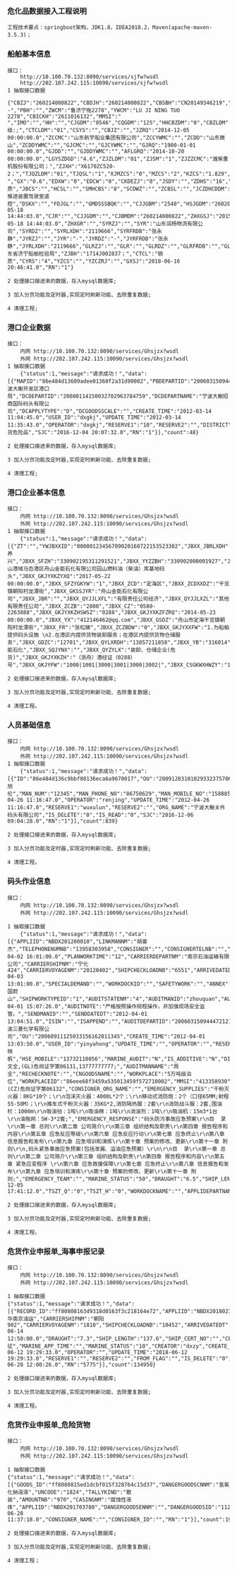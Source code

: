 ### 危化品数据接入工程说明

```
工程技术要点：springboot架构，JDK1.8，IDEA2018.2，Maven(apache-maven-3.5.3)；
```



### 船舶基本信息

	接口：
		http://10.100.70.132:8090/services/sjfw?wsdl
		http://202.107.242.115:10090/services/sjfw?wsdl
	1 抽取接口数据
		{"CBZJ":"260214000822","CBDJH":"260214000822","CBSBH":"CN20149346219","CCDJH":"260214000822","CJDJH":"2014Q2501082","CYZWCM":"--","PBH":"","ZWCM":"鲁济宁拖2278","YWCM":"LU JI NING TUO 2278","CBICKH":"2611016132","MMSI":"         ","IMO":"","HH":"","CJGDM":"0546","CQGDM":"125","HHCBZDM":"0","CBZLDM":"0601","ZDW":"123","JDW":"36","CKZZD":"","ZJZGL":"382","CBZC":"31.6","CBXK":"6.6","CBXS":"2.6","HDHXDM":"1","HDHQDM":"10","HXQY":"A级:;","CTCLDM":"01","CSYS":"","CBJZ":"","JZRQ":"2014-12-05 00:00:00.0","ZCCMC":"山东航宇船业集团有限公司","ZCCYWMC":"","ZCDD":"山东微山","ZCDDYWMC":"","GJCMC":"","GJCYWMC":"","GJRQ":"1900-01-01 00:00:00.0","GJDD":"","GJDDYWMC":"","AFLGRQ":"2014-10-20 00:00:00.0","LGYSZDGD":"4.6","ZJZLDM":"01","ZJSM":"1","ZJZZCMC":"潍柴重机股份有限公司；","ZJXH":"X6170ZC520-2；","TJQZLDM":"01","TJQSL":"1","XJMZCS":"0","MZCS":"2","KZCS":"1.829","MZPSL":"145.8","KZPSL":"114.9","HDKFDJ":"  ","GX":"0.6","EDXW":"0","EDCW":"0","CKDEZJ":"0","JSDY":"","ZDHS":"16","CXJC":"27.8","JBCL":"钢质","JBCS":"","HCSL":"","SMHCBS":"8","SCDWZ":"","ZCBSL":"","JCZDHCDDM":"主推进装置驾驶室遥控","DSKX":"","FDJGL":"","GMDSSSBQK":"","CJJGBM":"2540","HSJGDM":"260200","BZ":"","SFZX":"0","TPZJ":"","CJSJ":"2015-05-18 14:44:03.0","CJR":"","CJJGDM":"","CJBMDM":"260214000822","ZHXGSJ":"2015-05-18 14:44:03.0","ZHXGR":"","SYRZJ":"","SYR":"山东润杨物流有限公司","SYRDZ":"","SYRLXDH":"2119666","SYRFRDB":"张永静","JYRZJ":"","JYR":"-","JYRDZ":"-","JYRFRDB":"张永静","JYRLXDH":"2119666","GLRZJ":"","GLR":"","GLRDZ":"","GLRFRDB":"","GLRLXDH":"","CBLXDM":"2050100041","STPZH":"201225406641","TZPZDW":"山东省济宁船舶检验局","ZJBH":"1714J002837；","CTCL":"钢质","CYRS":"4","YZCS":"","YZCZRJ":"","GXSJ":"2018-06-16 20:46:41.0","RN":"1"}
	
	2 处理接口接进来的数据，存入mysql数据库;
	
	3 加入分页功能及定时器,实现定时刷新功能、去除重复数据;
	
	4 清理工程;

### 港口企业数据

	接口：
		内网 http://10.100.70.132:8090/services/Ghsjzx?wsdl
		外网 http://202.107.242.115:10090/services/Ghsjzx?wsdl
	1 抽取接口数据
		{"status":1,"message":"请求成功！","data":[{"MAPID":"86e484d13609adee01360f2a31d90002","PBDEPARTID":"20060315094447212164911220","PBDEPARTNAME":"宁波大榭开发区港口局","DCDEPARTID":"20080114150032702963784759","DCDEPARTNAME":"宁波大榭招商国际码头有限公司","DCAPPLYTYPE":"D","DCGOODSSCALE":"","CREATE_TIME":"2012-03-14 11:04:45.0","USER_ID":"dxgkj","UPDATE_TIME":"2012-03-14 11:35:43.0","OPERATOR":"dxgkj","RESERVE1":"10","RESERVE2":"","DISTRICT":"","IS_DELETE":"0","IS_READ":"0","DCAPPLYTYPE_NAME":"散货危险品","SJC":"2016-12-04 20:07:32.0","RN":"1"}],"count":48}
		
	2 处理接口接进来的数据，存入mysql数据库;
	
	3 加入分页功能及定时器,实现定时刷新功能、去除重复数据;
	
	4 清理工程;

### 港口企业基本信息

```
接口：
	内网 http://10.100.70.132:8090/services/Ghsjzx?wsdl
	外网 http://202.107.242.115:10090/services/Ghsjzx?wsdl
1 抽取接口数据
	{"status":1,"message":"请求成功！","data":[{"ZT":"","YWJBXXID":"00000123456789020160722153523302","JBXX_JBRLXDH":"","JBXX_QYLXR":"陈养兴","JBXX_SFZH":"330902195311291521","JBXX_YYZZBH":"330902000001927","JBXX_BZ":"","JBXX_JJDY":"舟山港域马岙港区舟山金能石化有限公司园山燃料油（柴油）库基地码头","JBXX_GKJYXKZYXQ":"2017-05-22 00:00:00.0","JBXX_SFZYGKYW":"1","JBXX_ZCD":"定海区","JBXX_ZCDXXDZ":"干览镇朝阳村龙潭街","JBXX_GKSSJYR":"舟山金能石化有限公司","JBXX_JBR":"","JBXX_QYJJLXFL":"有限责任公司经济","JBXX_QYJJLXZL":"其他有限责任公司","JBXX_ZCZB":"2800","JBXX_CZ":"0580-2263888","JBXX_GKJYXKZHSWSZ":"0288","JBXX_GKJYXKZFZRQ":"2014-05-23 00:00:00.0","JBXX_YX":"412146462@qq.com","JBXX_GSDZ":"舟山市定海干览镇朝阳村龙潭街","JBXX_FR":"张松娣","JBXX_ZCZBDW":"0","JBXX_GKJYXXFW":"1.为船舶提供码头设施 \n2.在港区内提供货物装卸服务；在港区内提供货物仓储服务","JBXX_GDZC":"12701","JBXX_QYLXRDH":"13857211858","JBXX_YB":"316014","JBXX_FRLXDH":"13587057777","JBXX_QYJC":"金能石化","JBXX_SQJYNX":"","JBXX_QYZYLX":"装卸、仓储企业(危货)","JBXX_GKJYXKZH":"（浙舟）港经证（0288）号","JBXX_GKJYFW":"1000|1001|3000|3001|3000|3002|","JBXX_CSGKWXHWZY":"1|","RN":"1"}],"count":3267}
	
2 处理接口接进来的数据，存入mysql数据库;

3 加入分页功能及定时器,实现定时刷新功能、去除重复数据;

4 清理工程。
```

### 人员基础信息

```
接口：
	内网 http://10.100.70.132:8090/services/Ghsjzx?wsdl
	外网 http://202.107.242.115:10090/services/Ghsjzx?wsdl
1 抽取接口数据
	{"status":1,"message":"请求成功！","data":[{"ID":"86e484d136c9bbf80136eca6a9670017","OU":"20091203101029332375706849","MAN_NAME":"吴旭伦","MAN_NUM":"12345","MAN_PHONE_NO":"86750629","MAN_MOBILE_NO":"15888518326","TYPE":"10","STATUS":"N","CREATOR":"renjing","CREATE_TIME":"2012-04-26 11:16:47.0","OPERATOR":"renjing","UPDATE_TIME":"2012-04-26 11:16:47.0","RESERVE1":"wuxulun","RESERVE2":"","ORG_NAME":"宁波大榭关外码头有限公司","IS_DELETE":"0","IS_READ":"0","SJC":"2016-12-06 09:04:28.0","RN":"1"}],"count":839}
	
2 处理接口接进来的数据，存入mysql数据库;

3 加入分页功能及定时器,实现定时刷新功能、去除重复数据;

4 清理工程。
```

### 码头作业信息

```
接口：
	内网 http://10.100.70.132:8090/services/Ghsjzx?wsdl
	外网 http://202.107.242.115:10090/services/Ghsjzx?wsdl

1 抽取接口数据
	{"status":1,"message":"请求成功！","data":[{"APPLIID":"NBDX201200010","LINKMANNM":"胡豪杰","TELEPHONENUMNB":"13958303958","CONSIGNER":"","CONSIGNERTELNB":"","PLANSTARTDATEDT":"2012-04-02 16:01:00.0","PLANWORKTIME":"12","CARRIERDEPARTNM":"南京石油运输有限公司","CARRIERSHIPNM":"宁化424","CARRIERVOYAGENM":"20120402","SHIPCHECKLOADNB":"6551","ARRIVEDATEDT":"2012-04-03 13:01:00.0","SPECIALDEMAND":"","WORKDOCKID":"","SAFETYWORK":"","ANNEX":"","APPLIDEPARTID":"","WORKDOCKBERTHID":"","WORKPORTNM":"韩国蔚山","SHIPWORKTYPEID":"1","AUDITSTATENM":"4","AUDITMANID":"zhouquan","AUDITDATEDT":"2012-04-01 15:07:26.0","AUDITNOTE":"严格按照操作规程操作，并加强现场安全监管。","SENDMANID":"","SENDDATEDT":"2012-04-01 13:04:51.0","ISIN":"","ISAPPEND":"","AUDITDEPARTID":"20060315094447212164911220","WORKMANNM":"6","DEAPPLYNOTE":"","BACKAPPLYNOTE":"","ORG_NAME":"宁波三菱化学有限公司","OU":"20060911125033156162811345","CREATE_TIME":"2012-04-01 13:03:50.0","USER_ID":"yinyahong","UPDATE_TIME":"","OPERATOR":"","RESERVE1":"","RESERVE2":"","HSE_MANAGER":"刘晓帆","HSE_MOBILE":"13732118056","MARINE_AUDIT":"N","IS_ADDITIVE":"N","DISPATCHER":"李文全,(GL)危岗证字第06131,13777777777;","AUDITMANNAME":"周全","RECHECKNOTE":"","CNGOODSNAME":"","WORKPLACE":"5万吨级泊位","WORKPLACEID":"86eee68f3459a535013459f572710002","MMSI":"413358930","APPLIID_CERT_NO":"(CZ)危岗证字第06132","CONSIGNER_ORG_NAME":"","EMERGENCY_SUPPLIES":"干粉灭火器：8KG*10个；\r\n泡沫灭火器：4000L*2个；\r\n移动式消防炮：2个（口径65MM;射程55-50M）；\r\n推车式干粉灭火器：35KG*2,消防隔热服：2套\r\n消防战斗服：2套,围油栏：1000m\r\n吸油毡：1吨\r\n吸油棉：1吨\r\n消油剂：1吨\r\n吸油机：15m3*1台\r\n油拖网：SW-3*2套;","EMERGENCY_RESPONSE":"码头防污事故应急预案\r\n目  录\r\n第一章 总则\r\n第二章 公司简介\r\n第三章 组织结构及职责\r\n第四章 报告程序和内容\r\n第五章 应急反应等级\r\n第六章 应急反应行动\r\n第七章 应急终止\r\n第八章 信息报告和发布\r\n第九章 应急培训和演练\r\n第十章 预案的修改、更新\r\n第十一章 附则\r\n,码头紧急事故应急预案(包括泄漏、溢油应急预案）\r\n\r\n目  录\r\n第一章 总 则\r\n第二章 公司简介\r\n第三章 组织结构及职责\r\n第四章 报告程序和内容\r\n第五章 紧急应变程序 \r\n第六章 应急救援保障\r\n第七章 应急终止\r\n第八章 信息报告和发布\r\n第九章 应急培训和演练\r\n第十章 预案的修改、更新\r\n第十一章 附则;","EMERGENCY_TEAM":"","MARINE_STATUS":"50","DRAUGHT":"6.5","SHIP_LENGTH":"105","SHIP_CERT_NO":"","CERT_VALID_DATE":"","MARINE_APP_NO":"X100995689","MARINE_APP_TIME":"","MARINE_PAPER_FLAG":"N","MESSAGE_FLAG":"","MESSAGE_REFNO":"","NEW_MESSAGE_REFNO":"","REMARK":"","XML_MODIFY_NUM":"","IN_PORT":"","IS_DELETE":"0","IS_READ":"0","SJC":"2016-12-05 17:41:12.0","TSZT_Q":"0","TSZT_H":"0","WORKDOCKNAME":"","APPLIDEPARTNAME":"","WORKDOCKBERTHNAME":"","SENDMANNAME":"","AUDITDEPARTNAME":"","USER_NAME":"","OPERATORNAME":"","REPORT_TYPE":"","RN":"1"}],"count":81026}

2 处理接口接进来的数据，存入mysql数据库;

3 加入分页功能及定时器,实现定时刷新功能、去除重复数据;

4 清理工程。
```

### 危货作业申报单_海事申报记录

```
接口：
	内网 http://10.100.70.132:8090/services/Ghsjzx?wsdl
	外网 http://202.107.242.115:10090/services/Ghsjzx?wsdl

1 抽取接口数据
{"status":1,"message":"请求成功！","data":[{"RECORD_ID":"ff80808163d9318d0163f3c218164e72","APPLIID":"NBDX201802111","MARINE_APP_NO":"","MARINE_AUDIT":"N","CARRIERDEPARTNM":"实华南京油运","CARRIERSHIPNM":"朝阳902","CARRIERVOYAGENM":"1810","SHIPCHECKLOADNB":"10452","ARRIVEDATEDT":"2018-06-14 12:50:00.0","DRAUGHT":"7.3","SHIP_LENGTH":"137.6","SHIP_CERT_NO":"","CERT_VALID_DATE":"","WORKPORTNM":"仪征","MARINE_APP_TIME":"","MARINE_STATUS":"10","CREATOR":"dxzy","CREATE_TIME":"2018-06-12 19:29:33.0","OPERATOR":"","UPDATE_TIME":"2018-06-12 19:29:33.0","RESERVE1":"","RESERVE2":"","FROM_FLAG":"","IS_DELETE":"0","IS_READ":"0","SJC":"2018-06-28 12:00:26.0","RN":"5775"}],"count":134950}

2 处理接口接进来的数据，存入mysql数据库;

3 加入分页功能及定时器,实现定时刷新功能、去除重复数据;

4 清理工程。
```

### 危货作业申报单_危险货物

```
接口：
	内网 http://10.100.70.132:8090/services/Ghsjzx?wsdl
	外网 http://202.107.242.115:10090/services/Ghsjzx?wsdl

1 抽取接口数据
{"status":1,"message":"请求成功！","data":[{"GOODS_ID":"ff8080815ed1dcbf015f328764c15d37","DANGERGOODSCNNM":"氢氧化钠溶液","UNCODE":"1824","TALLYKIND":"散装","AMOUNTNB":"970","CASINGNM":"腐蚀性液体","APPLIID":"NBDX201703780","DANGERGOODSENNM":"","DANGERGOODSID":"1127","DANGERGOODSMAINTYPE":"8","IS_DELETE":"0","IS_READ":"0","SJC":"2018-06-28 11:37:18.0","CONSIGNER_NAME":"","CONSIGNER_ID":"","RN":"1"}],"count":195244}

2 处理接口接进来的数据，存入mysql数据库;

3 加入分页功能及定时器,实现定时刷新功能、去除重复数据;

4 清理工程；
```